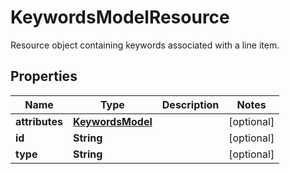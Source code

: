 

# KeywordsModelResource

Resource object containing keywords associated with a line item.

## Properties

| Name | Type | Description | Notes |
|------------ | ------------- | ------------- | -------------|
|**attributes** | [**KeywordsModel**](KeywordsModel.md) |  |  [optional] |
|**id** | **String** |  |  [optional] |
|**type** | **String** |  |  [optional] |



